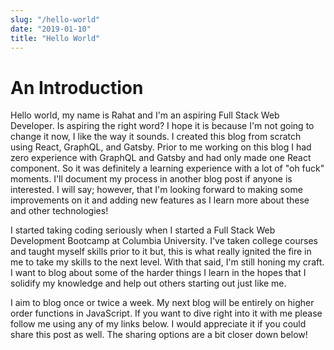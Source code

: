 ```yaml
---
slug: "/hello-world"
date: "2019-01-10"
title: "Hello World"
---
```



# An Introduction

Hello world, my name is Rahat and I'm an aspiring Full Stack Web Developer. Is aspiring the right word? I hope it is because I'm not going to change it now, I like the way it sounds. I created this blog from scratch using React, GraphQL, and Gatsby. Prior to me working on this blog I had zero experience with GraphQL and Gatsby and had only made one React component. So it was definitely a learning experience with a lot of "oh fuck" moments. I'll document my process in another blog post if anyone is interested. I will say; however, that I'm looking forward to making some improvements on it and adding new features as I learn more about these and other technologies!

I started taking coding seriously when I started a Full Stack Web Development Bootcamp at Columbia University. I've taken college courses and taught myself skills prior to it but, this is what really ignited the fire in me to take my skills to the next level. With that said, I'm still honing my craft. I want to blog about some of the harder things I learn in the hopes that I solidify my knowledge and help out others starting out just like me.

I aim to blog once or twice a week. My next blog will be entirely on higher order functions in JavaScript. If you want to dive right into it with me please follow me using any of my links below. I would appreciate it if you could share this post as well. The sharing options are a bit closer down below!
